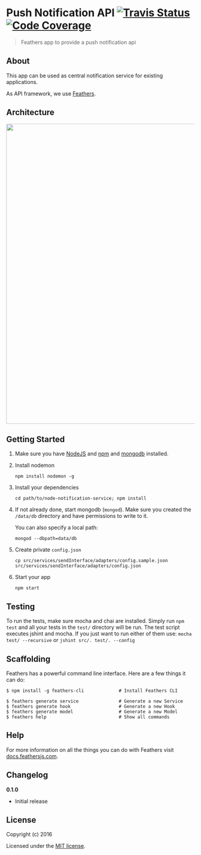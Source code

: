 # Push Notification API [![Travis Status](https://travis-ci.org/schulcloud/node-notification-service.svg?branch=master)](https://travis-ci.org/schulcloud/node-notification-service) [![Code Coverage](https://img.shields.io/codecov/c/github/schulcloud/node-notification-service/master.svg)](https://codecov.io/gh/schulcloud/node-notification-service)

> Feathers app to provide a push notification api

## About

This app can be used as central notification service for existing applications.

As API framework, we use [Feathers](http://feathersjs.com). 

## Architecture

<img src="http://i.imgur.com/1YJa3Fw.png" width="800">

## Getting Started

1. Make sure you have [NodeJS](https://nodejs.org/) and [npm](https://www.npmjs.com/) and [mongodb](https://www.mongodb.com/) installed.

2. Install nodemon

    ```
    npm install nodemon -g
    ```

3. Install your dependencies

    ```
    cd path/to/node-notification-service; npm install
    ```

4. If not already done, start mongodb (`mongod`). Make sure you created the `/data/db` directory and have permissions to write to it.  
   
    You can also specify a local path:
    ```
    mongod --dbpath=data/db
    ```
5. Create private `config.json`

    ```
    cp src/services/sendInterface/adapters/config.sample.json src/services/sendInterface/adapters/config.json
    ```

6. Start your app

    ```
    npm start
    ```

## Testing

To run the tests, make sure mocha and chai are installed.
Simply run `npm test` and all your tests in the `test/` directory will be run.
The test script executes jshint and mocha. If you just want to run either of them use: `mocha test/ --recursive` or `jshint src/. test/. --config`  

## Scaffolding

Feathers has a powerful command line interface. Here are a few things it can do:

```
$ npm install -g feathers-cli             # Install Feathers CLI

$ feathers generate service               # Generate a new Service
$ feathers generate hook                  # Generate a new Hook
$ feathers generate model                 # Generate a new Model
$ feathers help                           # Show all commands
```

## Help

For more information on all the things you can do with Feathers visit [docs.feathersjs.com](http://docs.feathersjs.com).

## Changelog

__0.1.0__

- Initial release

## License

Copyright (c) 2016

Licensed under the [MIT license](LICENSE).
